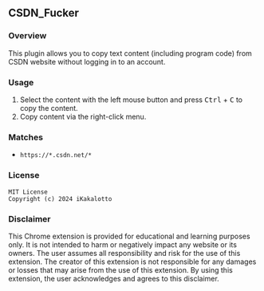 ## CSDN_Fucker

### Overview

This plugin allows you to copy text content (including program code) from CSDN website without logging in to an account.

### Usage

1. Select the content with the left mouse button and press <kbd>Ctrl</kbd> + <kbd>C</kbd> to copy the content.
2. Copy content via the right-click menu.

### Matches

- `https://*.csdn.net/*`

### License

```
MIT License
Copyright (c) 2024 iKakalotto
```

### Disclaimer

This Chrome extension is provided for educational and learning purposes only. It is not intended to harm or negatively impact any website or its owners. The user assumes all responsibility and risk for the use of this extension. The creator of this extension is not responsible for any damages or losses that may arise from the use of this extension. By using this extension, the user acknowledges and agrees to this disclaimer.
